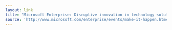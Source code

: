 ```yaml
---
layout: link
title: "Microsoft Enterprise: Disruptive innovation in technology solutions"
source: 'http://www.microsoft.com/enterprise/events/make-it-happen.htm#fbid=HggerXrthXA'
---
```



